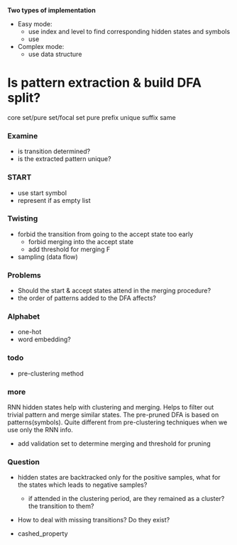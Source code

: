 **Two types of implementation**
* Easy mode:
    * use index and level to find corresponding hidden states and symbols
    * use 
* Complex mode:
  * use data structure

# Is pattern extraction & build DFA split?

core set/pure set/focal set
pure
prefix unique
suffix same

### Examine
* is transition determined?
* is the extracted pattern unique?


### START
* use start symbol
* represent if as empty list

### Twisting
* forbid the transition from going to the accept state too early
  * forbid merging into the accept state
  * add threshold for merging F
* sampling (data flow)


### Problems
* Should the start & accept states attend in the merging procedure?
* the order of patterns added to the DFA affects?

### Alphabet
* one-hot
* word embedding?

### todo
* pre-clustering method

### more
RNN hidden states help with clustering and merging. Helps to filter out trivial pattern and merge similar states.
The pre-pruned DFA is based on patterns(symbols). Quite different from pre-clustering techniques when we use only the RNN info.
* add validation set to determine merging and threshold for pruning

### Question
* hidden states are backtracked only for the positive samples, what for the states which leads to negative samples?
  * if attended in the clustering period, are they remained as a cluster? the transition to them?
* How to deal with missing transitions? Do they exist?


* cashed_property